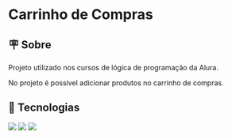 <h1>Carrinho de Compras</h1>

<h2> 🪧  Sobre</h2>
<p>Projeto utilizado nos cursos de lógica de programação da Alura.</p>
<p>No projeto é possível adicionar produtos no carrinho de compras.</p>

## 🚀 Tecnologias
<div>
  <img src="https://img.shields.io/badge/HTML-239120?style=for-the-badge&logo=html5&logoColor=white">
  <img src="https://img.shields.io/badge/CSS-239120?&style=for-the-badge&logo=css3&logoColor=white">
  <img src="https://img.shields.io/badge/JavaScript-F7DF1E?style=for-the-badge&logo=javascript&logoColor=black">
</div>
